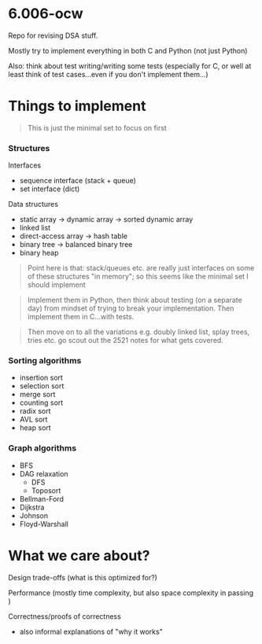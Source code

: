 # 6.006-ocw

Repo for revising DSA stuff.

Mostly try to implement everything in both C and Python (not just Python)

Also: think about test writing/writing some tests (especially for C, or well at least think of test cases...even if you don't implement them...)


# Things to implement
> This is just the minimal set to focus on first

### Structures
Interfaces
- sequence interface (stack + queue)
- set interface (dict)

Data structures
- static array -> dynamic array -> sorted dynamic array
- linked list
- direct-access array -> hash table
- binary tree -> balanced binary tree
- binary heap
> Point here is that: stack/queues etc. are really just interfaces on some of these structures "in memory"; so this seems like the minimal set I should implement

> Implement them in Python, then think about testing (on a separate day) from mindset of trying to break your implementation. Then implement them in C...with tests.

> Then move on to all the variations e.g. doubly linked list, splay trees, tries etc. go scout out the 2521 notes for what gets covered.

### Sorting algorithms
- insertion sort
- selection sort
- merge sort
- counting sort
- radix sort
- AVL sort
- heap sort

### Graph algorithms
- BFS
- DAG relaxation
    - DFS
    - Toposort
- Bellman-Ford
- Dijkstra
- Johnson
- Floyd-Warshall


# What we care about?

Design trade-offs (what is this optimized for?)

Performance (mostly time complexity, but also space complexity in passing )

Correctness/proofs of correctness
- also informal explanations of "why it works"

